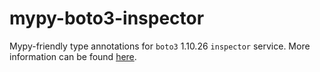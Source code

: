 # mypy-boto3-inspector

Mypy-friendly type annotations for `boto3` 1.10.26 `inspector` service.
More information can be found [here](https://github.com/vemel/mypy_boto3).